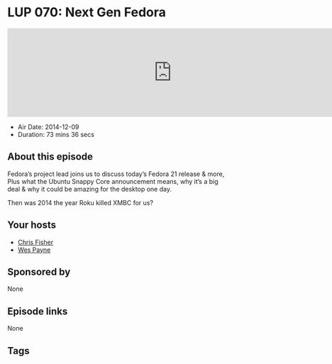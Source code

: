 # LUP 070: Next Gen Fedora

<iframe src="https://player.fireside.fm/v2/RUkczH-V+RanLpsxw?theme=dark" width="740" height="200" frameborder="0" scrolling="no"></iframe>

* Air Date: 2014-12-09
* Duration: 73 mins 36 secs

## About this episode

Fedora’s project lead joins us to discuss today’s Fedora 21 release & more, Plus what the Ubuntu Snappy Core announcement means, why it’s a big deal & why it could be amazing for the desktop one day.  

Then was 2014 the year Roku killed XMBC for us?

## Your hosts
* [Chris Fisher](https://linuxunplugged.com/hosts/chrislas)
* [Wes Payne](https://linuxunplugged.com/hosts/wes)

## Sponsored by

None



## Episode links

None



## Tags

